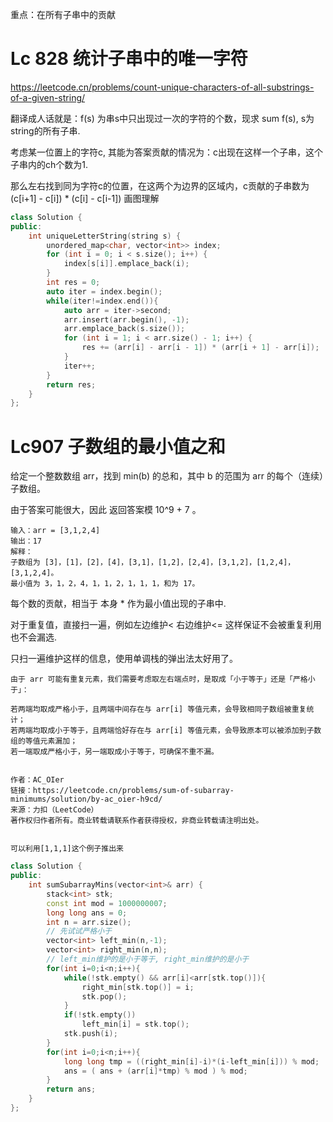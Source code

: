 重点：在所有子串中的贡献



# Lc 828 统计子串中的唯一字符

https://leetcode.cn/problems/count-unique-characters-of-all-substrings-of-a-given-string/

翻译成人话就是：f(s) 为串s中只出现过一次的字符的个数，现求 sum f(s), s为string的所有子串.

考虑某一位置上的字符c, 其能为答案贡献的情况为：c出现在这样一个子串，这个子串内的ch个数为1. 

那么左右找到同为字符c的位置，在这两个为边界的区域内，c贡献的子串数为 (c[i+1] - c[i]) * (c[i] - c[i-1]) 画图理解

```cpp
class Solution {
public:
    int uniqueLetterString(string s) {
        unordered_map<char, vector<int>> index;
        for (int i = 0; i < s.size(); i++) {
            index[s[i]].emplace_back(i);
        }
        int res = 0;
        auto iter = index.begin();
        while(iter!=index.end()){
            auto arr = iter->second;
            arr.insert(arr.begin(), -1);
            arr.emplace_back(s.size());
            for (int i = 1; i < arr.size() - 1; i++) {
                res += (arr[i] - arr[i - 1]) * (arr[i + 1] - arr[i]);
            }
            iter++;
        }
        return res;
    }
};
```



# Lc907 子数组的最小值之和

给定一个整数数组 arr，找到 min(b) 的总和，其中 b 的范围为 arr 的每个（连续）子数组。

由于答案可能很大，因此 返回答案模 10^9 + 7 。



```
输入：arr = [3,1,2,4]
输出：17
解释：
子数组为 [3]，[1]，[2]，[4]，[3,1]，[1,2]，[2,4]，[3,1,2]，[1,2,4]，[3,1,2,4]。 
最小值为 3，1，2，4，1，1，2，1，1，1，和为 17。

```



每个数的贡献，相当于 本身 * 作为最小值出现的子串中.

对于重复值，直接扫一遍，例如左边维护< 右边维护<= 这样保证不会被重复利用也不会漏选.

只扫一遍维护这样的信息，使用单调栈的弹出法太好用了。



```
由于 arr 可能有重复元素，我们需要考虑取左右端点时，是取成「小于等于」还是「严格小于」：

若两端均取成严格小于，且两端中间存在与 arr[i] 等值元素，会导致相同子数组被重复统计；
若两端均取成小于等于，且两端恰好存在与 arr[i] 等值元素，会导致原本可以被添加到子数组的等值元素漏加；
若一端取成严格小于，另一端取成小于等于，可确保不重不漏。


作者：AC_OIer
链接：https://leetcode.cn/problems/sum-of-subarray-minimums/solution/by-ac_oier-h9cd/
来源：力扣（LeetCode）
著作权归作者所有。商业转载请联系作者获得授权，非商业转载请注明出处。


可以利用[1,1,1]这个例子推出来
```



```c++
class Solution {
public:
    int sumSubarrayMins(vector<int>& arr) {
        stack<int> stk;
        const int mod = 1000000007;
        long long ans = 0;
        int n = arr.size();
        // 先试试严格小于
        vector<int> left_min(n,-1);
        vector<int> right_min(n,n);
        // left_min维护的是小于等于, right_min维护的是小于
        for(int i=0;i<n;i++){
            while(!stk.empty() && arr[i]<arr[stk.top()]){
                right_min[stk.top()] = i;
                stk.pop();
            }
            if(!stk.empty())
                left_min[i] = stk.top();
            stk.push(i);
        }
        for(int i=0;i<n;i++){
            long long tmp = ((right_min[i]-i)*(i-left_min[i])) % mod;
            ans = ( ans + (arr[i]*tmp) % mod ) % mod;
        }
        return ans;
    }
};
```



